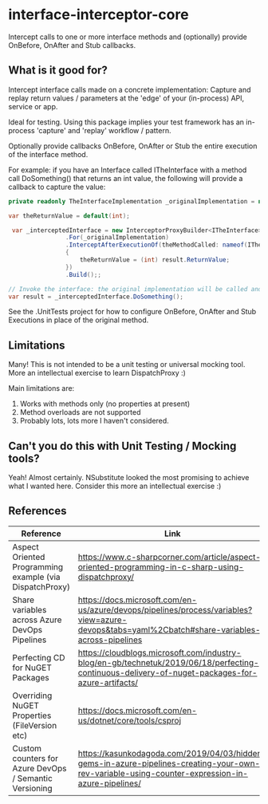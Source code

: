 # interface-interceptor-core
Intercept calls to one or more interface methods and (optionally) provide OnBefore, OnAfter and Stub callbacks.

## What is it good for?
Intercept interface calls made on a concrete implementation: Capture and replay return values / parameters at the 'edge' of your (in-process) API, service or app. 

Ideal for testing. Using this package implies your test framework has an in-process 'capture' and 'replay' workflow / pattern. 

Optionally provide callbacks OnBefore, OnAfter or Stub the entire execution of the interface method. 

For example: if you have an Interface called ITheInterface with a method call DoSomething() that returns an int value, the following will provide a callback to capture the value:

```csharp
private readonly TheInterfaceImplementation _originalImplementation = new TheInterfaceImplementation();

var theReturnValue = default(int);

 var _interceptedInterface = new InterceptorProxyBuilder<ITheInterface>()
                .For(_originalImplementation)
                .InterceptAfterExecutionOf(theMethodCalled: nameof(ITheInterface.DoSomething), andCallbackWith: result =>
                {
                    theReturnValue = (int) result.ReturnValue;
                })
                .Build();;

// Invoke the interface: the original implementation will be called and then the above handler invoked. 
var result = _interceptedInterface.DoSomething();
 ```
 See the .UnitTests project for how to configure OnBefore, OnAfter and Stub Executions in place of the original method. 

## Limitations
Many! This is not intended to be a unit testing or universal mocking tool. More an intellectual exercise to learn DispatchProxy :)

Main limitations are:

1. Works with methods only (no properties at present)
2. Method overloads are not supported
3. Probably lots, lots more I haven't considered. 

## Can't you do this with Unit Testing / Mocking tools?
Yeah! Almost certainly. NSubstitute looked the most promising to achieve what I wanted here. Consider this more an intellectual exercise :)

## References
| Reference | Link |
| --------- | ---- |
| Aspect Oriented Programming example (via DispatchProxy) | https://www.c-sharpcorner.com/article/aspect-oriented-programming-in-c-sharp-using-dispatchproxy/ |
| Share variables across Azure DevOps Pipelines | https://docs.microsoft.com/en-us/azure/devops/pipelines/process/variables?view=azure-devops&tabs=yaml%2Cbatch#share-variables-across-pipelines |
| Perfecting CD for NuGET Packages | https://cloudblogs.microsoft.com/industry-blog/en-gb/technetuk/2019/06/18/perfecting-continuous-delivery-of-nuget-packages-for-azure-artifacts/ |
| Overriding NuGET Properties (FileVersion etc) | https://docs.microsoft.com/en-us/dotnet/core/tools/csproj |
| Custom counters for Azure DevOps / Semantic Versioning | https://kasunkodagoda.com/2019/04/03/hidden-gems-in-azure-pipelines-creating-your-own-rev-variable-using-counter-expression-in-azure-pipelines/ |
